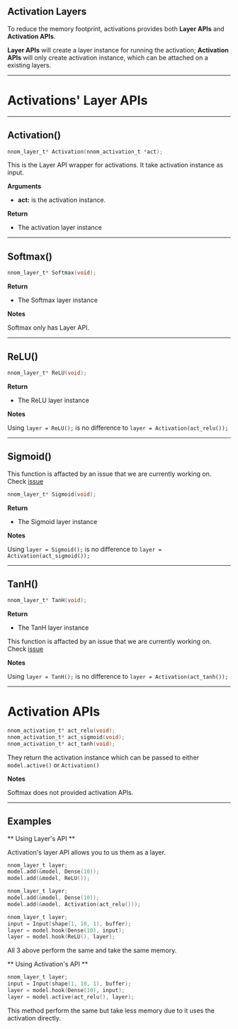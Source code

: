 
## Activation Layers

To reduce the memory footprint, activations provides both **Layer APIs** and **Activation APIs**. 

**Layer APIs** will create a layer instance for running the activation; 
**Activation APIs** will only create activation instance, which can be attached on a existing layers. 


---

# Activations' Layer APIs

---

## Activation() 

~~~C
nnom_layer_t* Activation(nnom_activation_t *act);	
~~~	

This is the Layer API wrapper for activations. It take activation instance as input.  

**Arguments**

- **act:** is the activation instance.

**Return**

- The activation layer instance

---

## Softmax() 

~~~C
nnom_layer_t* Softmax(void);
~~~

**Return**

- The Softmax layer instance

**Notes**

Softmax only has Layer API.


---

## ReLU() 

~~~C
nnom_layer_t* ReLU(void);
~~~

**Return**

- The ReLU layer instance

**Notes**

Using `layer = ReLU();` is no difference to `layer = Activation(act_relu());`

---

## Sigmoid() 

This function is affacted by an issue that we are currently working on. Check [issue](https://github.com/majianjia/nnom/issues/13)

~~~C
nnom_layer_t* Sigmoid(void);
~~~

**Return**

- The Sigmoid layer instance

**Notes**

Using `layer = Sigmoid();` is no difference to `layer = Activation(act_sigmoid());`

---

## TanH() 

~~~C
nnom_layer_t* TanH(void);
~~~

**Return**

- The TanH layer instance

This function is affacted by an issue that we are currently working on. Check [issue](https://github.com/majianjia/nnom/issues/13)

**Notes**

Using `layer = TanH();` is no difference to `layer = Activation(act_tanh());`

---


# Activation APIs


~~~C
nnom_activation_t* act_relu(void);
nnom_activation_t* act_sigmoid(void);
nnom_activation_t* act_tanh(void);
~~~

They return the activation instance which can be passed to either `model.active()` or `Activation()`

**Notes**

Softmax does not provided activation APIs. 

---

## Examples

** Using Layer's API **

Activation's layer API allows you to us them as a layer.
~~~C
nnom_layer_t layer;
model.add(&model, Dense(10));
model.add(&model, ReLU());
~~~

~~~C
nnom_layer_t layer;
model.add(&model, Dense(10));
model.add(&model, Activation(act_relu()));
~~~

~~~C
nnom_layer_t layer;
input = Input(shape(1, 10, 1), buffer);
layer = model.hook(Dense(10), input);
layer = model.hook(ReLU(), layer);
~~~

All 3 above perform the same and take the same memory.

** Using Activation's API **

~~~C
nnom_layer_t layer;
input = Input(shape(1, 10, 1), buffer);
layer = model.hook(Dense(10), input);
layer = model.active(act_relu(), layer);
~~~

This method perform the same but take less memory due to it uses the activation directly.
































